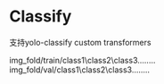 # Classify
支持yolo-classify   custom    transformers

img_fold/train/class1\class2\class3........
img_fold/val/class1\class2\class3........

